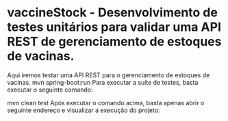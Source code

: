 # vaccineStock - Desenvolvimento de testes unitários para validar uma API REST de gerenciamento de estoques de vacinas.
Aqui iremos testar uma API REST para o gerenciamento de estoques de vacinas. 
mvn spring-boot:run 
Para executar a suíte de testes, basta executar o seguinte comando:

mvn clean test
Após executar o comando acima, basta apenas abrir o seguinte endereço e visualizar a execução do projeto:



